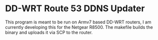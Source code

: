 # DD-WRT Route 53 DDNS Updater

This program is meant to be run on Armv7 based DD-WRT routers, I am currently developing this for the Netgear R8500. The makefile builds the binary and uploads it via SCP to the router.